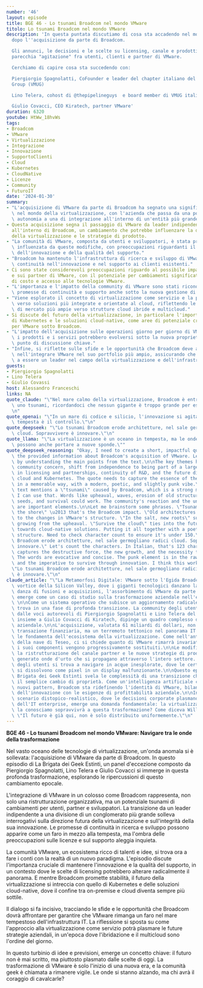 ```yaml
---
number: '46'
layout: episode
title: BGE 46 - Lo tsunami Broadcom nel mondo VMware
titolo: Lo tsunami Broadcom nel mondo VMware
description: 'In questa puntata discutiamo di cosa sta accadendo nel mondo VMware
  dopo l''acquisizione da parte di Broadcom.

  Gli annunci, le decisioni e le scelte su licensing, canale e prodotti hanno creato
  parecchia "agitazione" fra utenti, clienti e partner di VMware.

  Cerchiamo di capire cosa sta succedendo con:

  Piergiorgio Spagnolatti, CoFounder e leader del chapter italiano del VMware User
  Group (VMUG)

  Lino Telera, cohost di @thepipelineguys  e board member di VMUG italia

  Giulio Covacci, CEO Kiratech, partner VMware'
duration: 6320
youtube: HtWw_18hvWs
tags:
- Broadcom
- VMware
- Virtualizzazione
- Integrazione
- Innovazione
- SupportoClienti
- Cloud
- Kubernetes
- CloudNative
- Licenze
- Community
- FuturoIT
date: '2024-01-30'
summary:
- "L'acquisizione di VMware da parte di Broadcom ha segnato una significativa trasformazione\
  \ nel mondo della virtualizzazione, con l'azienda che passa da una posizione di\
  \ autonomia a una di integrazione all'interno di un'entità più grande."
- Questa acquisizione segna il passaggio di VMware da leader indipendente a divisione
  all'interno di Broadcom, un cambiamento che potrebbe influenzare la direzione futura
  della virtualizzazione e le strategie di prodotto.
- "La comunità di VMware, composta da utenti e sviluppatori, è stata profondamente\
  \ influenzata da queste modifiche, con preoccupazioni riguardanti il mantenimento\
  \ dell'innovazione e della qualità del supporto."
- "Broadcom ha mantenuto l'infrastruttura di ricerca e sviluppo di VMware, promettendo\
  \ continuità nell'innovazione e nel supporto ai clienti esistenti."
- Ci sono state considerevoli preoccupazioni riguardo al possibile impatto sulle licenze
  e sui partner di VMware, con il potenziale per cambiamenti significativi in termini
  di costo e accesso alle tecnologie VMware.
- "L'importanza e l'impatto della community di VMware sono stati riconosciuti, con\
  \ promesse di continuità e supporto anche sotto la nuova gestione di Broadcom."
- "Viene esplorato il concetto di virtualizzazione come servizio e la possibile evoluzione\
  \ verso soluzioni più integrate e orientate al cloud, riflettendo le tendenze\
  \ di mercato più ampie verso strutture cloud ibride e multicloud."
- Si discute del futuro della virtualizzazione, in particolare l'importanza crescente
  di Kubernetes e le soluzioni cloud-native, come aree di potenziale crescita e innovazione
  per VMware sotto Broadcom.
- "L'impatto dell'acquisizione sulle operazioni giorno per giorno di VMware e su come\
  \ i prodotti e i servizi potrebbero evolversi sotto la nuova proprietà è un\
  \ punto di discussione chiave."
- "Infine, si riflette sulle sfide e le opportunità che Broadcom deve affrontare\
  \ nell'integrare VMware nel suo portfolio più ampio, assicurando che continuino\
  \ a essere un leader nel campo della virtualizzazione e dell'infrastruttura IT."
guests:
- Piergiorgio Spagnolatti
- Lino Telera
- Giulio Covassi
host: Alessandro Franceschi
links: NA
quote_claude: "\"Nel mare calmo della virtualizzazione, Broadcom è entrato come\
  \ uno tsunami, ricordandoci che nessun gigante è troppo grande per essere inghiottito.\"\
  \n"
quote_openai: "\"In un mare di codice e silicio, l'innovazione si agita, ma la vera\
  \ tempesta è il controllo.\"\n"
quote_deepseek: "\"Lo tsunami Broadcom erode architetture, nel sale germogliano radici\
  \ cloud. Sopravvivere è innovare.\"\n"
quote_llama: "\"La virtualizzazione è un oceano in tempesta, ma le onde del cambiamento\
  \ possono anche portare a nuove sponde.\""
quote_deepseek_reasoning: "Okay, I need to create a short, impactful quote based on\
  \ the provided information about Broadcom's acquisition of VMware. Let me start\
  \ by understanding the main points from the text.\n\nThe key themes here are transformation,\
  \ community concern, shift from independence to being part of a larger entity, changes\
  \ in licensing and partnerships, continuity of R&D, and the future direction towards\
  \ cloud and Kubernetes. The quote needs to capture the essence of these changes\
  \ in a memorable way, with a modern, poetic, and slightly punk vibe.\n\nThe original\
  \ text mentions a \"tsunami\" caused by Broadcom, which is a strong metaphor. Maybe\
  \ I can use that. Words like upheaval, waves, erosion of old structures, innovation\
  \ seeds, and survival could work. The community's reaction and the uncertain future\
  \ are important elements.\n\nLet me brainstorm some phrases. \"Tsunami reshapes\
  \ the shore\" \u2013 that's the Broadcom impact. \"Old architectures erode\" refers\
  \ to the changes in VMware's structure. \"In the salt, new roots\" suggests something\
  \ growing from the upheaval. \"Survive the cloud\" ties into the future direction\
  \ towards cloud-native solutions. Putting it all together with a poetic and concise\
  \ structure. Need to check character count to ensure it's under 150.\n\n\"Lo tsunami\
  \ Broadcom erode architetture, nel sale germogliano radici cloud. Sopravvivere è\
  \ innovare.\" Let's count the characters. In Italian, that's 123 characters. It\
  \ captures the destructive force, the new growth, and the necessity to innovate.\
  \ The words are evocative and concise. The punk element is in the raw, natural imagery\
  \ and the imperative to survive through innovation. I think this works.\n</think>\n\
  \"Lo tsunami Broadcom erode architetture, nel sale germogliano radici cloud. Sopravvivere\
  \ è innovare.\"\n"
claude_article: "\"La Metamorfosi Digitale: VMware sotto l'Egida Broadcom\"\n\nNel\
  \ vortice della Silicon Valley, dove i giganti tecnologici danzano la loro eterna\
  \ danza di fusioni e acquisizioni, l'assorbimento di VMware da parte di Broadcom\
  \ emerge come un caso di studio sulla trasformazione aziendale nell'era digitale.\
  \ \n\nCome un sistema operativo che subisce un aggiornamento radicale, VMware si\
  \ trova in una fase di profonda transizione. La community degli utenti, rappresentata\
  \ dalle voci autorevoli di Piergiorgio Spagnolatti e Lino Telera del VMUG Italia,\
  \ insieme a Giulio Covacci di Kiratech, dipinge un quadro complesso di questa metamorfosi\
  \ aziendale.\n\nL'acquisizione, valutata 61 miliardi di dollari, non è solo una\
  \ transazione finanziaria, ma un terremoto tettonico nel panorama IT che ha scosso\
  \ le fondamenta dell'ecosistema della virtualizzazione. Come nell'antica allegoria\
  \ della nave di Teseo, ci si chiede quanto di VMware rimarrà invariato mentre\
  \ i suoi componenti vengono progressivamente sostituiti.\n\nLe modifiche al licensing,\
  \ la ristrutturazione del canale partner e le nuove strategie di prodotto hanno\
  \ generato onde d'urto che si propagano attraverso l'intero settore. La comunità\
  \ degli utenti si trova a navigare in acque inesplorate, dove le certezze del passato\
  \ si dissolvono come pixel in un display malfunzionante.\n\nQuesto episodio della\
  \ Brigata dei Geek Estinti svela le complessità di una transizione che va oltre\
  \ il semplice cambio di proprietà. Come un'intelligenza artificiale che acquisisce\
  \ nuovi pattern, Broadcom sta ridefinendo l'identità di VMware, bilanciando l'eredità\
  \ dell'innovazione con le esigenze di profittabilità aziendale.\n\nIn questo\
  \ scenario distopico-realistico, dove le decisioni corporate plasmano il futuro\
  \ dell'IT enterprise, emerge una domanda fondamentale: la virtualizzazione come\
  \ la conosciamo sopravvivrà a questa trasformazione? Come diceva William Gibson,\
  \ \"Il futuro è già qui, non è solo distribuito uniformemente.\"\n"
---
```

**BGE 46 - Lo tsunami Broadcom nel mondo VMware: Navigare tra le onde della trasformazione**

Nel vasto oceano delle tecnologie di virtualizzazione, un'onda anomala si è sollevata: l'acquisizione di VMware da parte di Broadcom. In questo episodio di La Brigata dei Geek Estinti, un panel d'eccezione composto da Piergiorgio Spagnolatti, Lino Telera e Giulio Covacci si immerge in questa profonda trasformazione, esplorando le ripercussioni di questo cambiamento epocale. 

L'integrazione di VMware in un colosso come Broadcom rappresenta, non solo una ristrutturazione organizzativa, ma un potenziale tsunami di cambiamenti per utenti, partner e sviluppatori. La transizione da un leader indipendente a una divisione di un conglomerato più grande solleva interrogativi sulla direzione futura della virtualizzazione e sull'integrità della sua innovazione. Le promesse di continuità in ricerca e sviluppo possono apparire come un faro in mezzo alla tempesta, ma l'ombra delle preoccupazioni sulle licenze e sul supporto aleggia inquieta.

La comunità VMware, un ecosistema ricco di talenti e idee, si trova ora a fare i conti con la realtà di un nuovo paradigma. L'episodio discute l'importanza cruciale di mantenere l'innovazione e la qualità del supporto, in un contesto dove le scelte di licensing potrebbero alterare radicalmente il panorama. E mentre Broadcom promette stabilità, il futuro della virtualizzazione si intreccia con quello di Kubernetes e delle soluzioni cloud-native, dove il confine tra on-premise e cloud diventa sempre più sottile.

Il dialogo si fa incisivo, tracciando le sfide e le opportunità che Broadcom dovrà affrontare per garantire che VMware rimanga un faro nel mare tempestoso dell'infrastruttura IT. La riflessione si sposta su come l'approccio alla virtualizzazione come servizio potrà plasmare le future strategie aziendali, in un'epoca dove l'ibridazione e il multicloud sono l'ordine del giorno.

In questo turbinio di idee e previsioni, emerge un concetto chiave: il futuro non è mai scritto, ma piuttosto plasmato dalle scelte di oggi. La trasformazione di VMware è solo l'inizio di una nuova era, e la comunità geek è chiamata a rimanere vigile. Le onde si stanno alzando, ma chi avrà il coraggio di cavalcarle?
